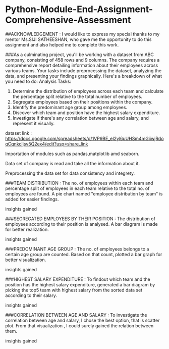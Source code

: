 # Python-Module-End-Assignment-Comprehensive-Assessment
##ACKNOWLEDGEMENT : I would like to express my special thanks to my mentor Ms.SIJI SATHEESHAN, who gave me the opportunity to do this assignment and also helped me to complete this work.

###As a culminating project, you'll be working with a dataset from ABC company, consisting of 458 rows and 9 columns. The company requires a comprehensive report detailing information about their employees across various teams. Your tasks include preprocessing the dataset, analyzing the data, and presenting your findings graphically. Here's a breakdown of what you need to do:
Analysis Tasks:
1. Determine the distribution of employees across each team and calculate the percentage split relative to the total number of employees. 
2. Segregate employees based on their positions within the company.
3. Identify the predominant age group among employees. 
4. Discover which team and position have the highest salary expenditure.
5. Investigate if there's any correlation between age and salary, and represent it visually.
   
dataset link : https://docs.google.com/spreadsheets/d/1VP9BE_eI2yl6uUHSm4mGiiwjRdoqCqnkcIjsv5Q2ex4/edit?usp=share_link

Importation of modules such as pandas,matplotlib amd seaborn.

Data set of company is read and take all the information about it.

Preprocessing the data set for data consistency and integrety.

###TEAM DISTRIBUTION : The no. of employees within each team and percentage split of employees in each team relative to the total no. of employees are found. A pie chart named "employee distribution by team" is added for easier findings.

insights gained

###SEGREGATED EMPLOYEES BY THEIR POSITION : The distribution of employees according to their position is analysed. A bar diagram is made for better realization.

insights gained

###PREDOMINANT AGE GROUP : The no. of employees belongs to a certain age group are counted. Based on that count, plotted a bar graph for better visualization.

insights gained

###HIGHEST SALARY EXPENDITURE : To findout which team and the position has the highest salary expenditure, generated a bar diagram by picking the top5 team with highest salary from the sorted data set according to their salary.

insights gained

###CORRELATION BETWEEN AGE AND SALARY : To investigate the correlation between age and salary, I chose the best option, that is scatter plot. From that visualization , I could surely gained the relation between them.

insights gained




